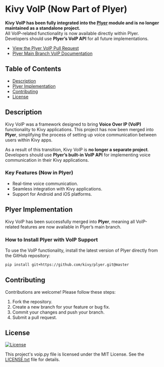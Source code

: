# Kivy VoIP (Now Part of Plyer)

**Kivy VoIP has been fully integrated into the [Plyer](https://github.com/kivy/plyer) module and is no longer maintained as a standalone project.**  
All VoIP-related functionality is now available directly within Plyer. Developers should use **Plyer’s VoIP API** for all future implementations.

- [View the Plyer VoIP Pull Request](https://github.com/kivy/plyer/pull/832)
- [Plyer Main Branch VoIP Documentation](https://github.com/kivy/plyer/tree/master/examples/voip)

## Table of Contents

- [Description](#description)
- [Plyer Implementation](#plyer-implementation)
- [Contributing](#contributing)
- [License](#license)

## Description

Kivy VoIP was a framework designed to bring **Voice Over IP (VoIP)** functionality to Kivy applications. This project has now been merged into **Plyer**, simplifying the process of setting up voice communication between users within Kivy apps.

As a result of this transition, Kivy VoIP is **no longer a separate project**. Developers should use **Plyer’s built-in VoIP API** for implementing voice communication in their Kivy applications.

### **Key Features (Now in Plyer)**
- Real-time voice communication.
- Seamless integration with Kivy applications.
- Support for Android and iOS platforms.

## Plyer Implementation  

Kivy VoIP has been successfully merged into **Plyer**, meaning all VoIP-related features are now available in Plyer’s main branch.

### **How to Install Plyer with VoIP Support**
To use the VoIP functionality, install the latest version of Plyer directly from the GitHub repository:

```sh
pip install git+https://github.com/kivy/plyer.git@master
```

## Contributing

Contributions are welcome! Please follow these steps:
1. Fork the repository.
2. Create a new branch for your feature or bug fix.
3. Commit your changes and push your branch.
4. Submit a pull request.

## License

[![License](https://img.shields.io/badge/License-MIT-blue.svg)](LICENSE)

This project's voip.py file is licensed under the MIT License. See the [LICENSE.txt](LICENSE.txt) file for details.
